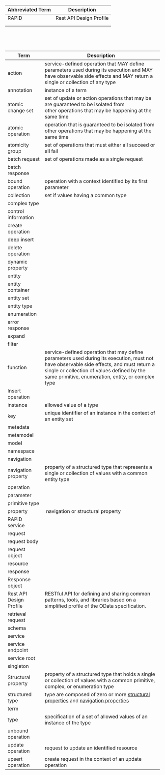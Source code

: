 | **Abbreviated Term** | **Description**         |
|----------------------|-------------------------|
| RAPID                | Rest API Design Profile |
|                      |                         |
|                      |                         |

 

 

| **Term**                | **Description**                                                                                                                                                                                                                             |
|-------------------------|---------------------------------------------------------------------------------------------------------------------------------------------------------------------------------------------------------------------------------------------|
| action                  | service-defined operation that MAY define parameters used during its execution and MAY have observable side effects and MAY return a single or collection of any type                                                                       |
| annotation              | instance of a term                                                                                                                                                                                                                          |
| atomic change set       | set of update or action operations that may be are guaranteed to be isolated from other operations that may be happening at the same time                                                                                                   |
| atomic operation        | operation that is guaranteed to be isolated from other operations that may be happening at the same time                                                                                                                                    |
| atomicity group         | set of operations that must either all succeed or all fail                                                                                                                                                                                  |
| batch request           | set of operations made as a single request                                                                                                                                                                                                  |
| batch response          |                                                                                                                                                                                                                                             |
| bound operation         | operation with a context identified by its first parameter                                                                                                                                                                                  |
| collection              | set if values having a common type                                                                                                                                                                                                          |
| complex type            |                                                                                                                                                                                                                                             |
| control information     |                                                                                                                                                                                                                                             |
| create operation        |                                                                                                                                                                                                                                             |
| deep insert             |                                                                                                                                                                                                                                             |
| delete operation        |                                                                                                                                                                                                                                             |
| dynamic property        |                                                                                                                                                                                                                                             |
| entity                  |                                                                                                                                                                                                                                             |
| entity container        |                                                                                                                                                                                                                                             |
| entity set              |                                                                                                                                                                                                                                             |
| entity type             |                                                                                                                                                                                                                                             |
| enumeration             |                                                                                                                                                                                                                                             |
| error response          |                                                                                                                                                                                                                                             |
| expand                  |                                                                                                                                                                                                                                             |
| filter                  |                                                                                                                                                                                                                                             |
| function                | service-defined operation that may define parameters used during its execution, must not have observable side effects, and must return a single or collection of values defined by the same primitive, enumeration, entity, or complex type |
| Insert operation        |                                                                                                                                                                                                                                             |
| instance                | allowed value of a type                                                                                                                                                                                                                     |
| key                     | unique identifier of an instance in the context of an entity set                                                                                                                                                                            |
| metadata                |                                                                                                                                                                                                                                             |
| metamodel               |                                                                                                                                                                                                                                             |
| model                   |                                                                                                                                                                                                                                             |
| namespace               |                                                                                                                                                                                                                                             |
| navigation              |                                                                                                                                                                                                                                             |
| navigation property     | property of a structured type that represents a single or collection of values with a common entity type                                                                                                                                    |
| operation               |                                                                                                                                                                                                                                             |
| parameter               |                                                                                                                                                                                                                                             |
| primitive type          |                                                                                                                                                                                                                                             |
| property                |  navigation or structural property                                                                                                                                                                                                          |
| RAPID service           |                                                                                                                                                                                                                                             |
| request                 |                                                                                                                                                                                                                                             |
| request body            |                                                                                                                                                                                                                                             |
| request object          |                                                                                                                                                                                                                                             |
| resource                |                                                                                                                                                                                                                                             |
| response                |                                                                                                                                                                                                                                             |
| Response object         |                                                                                                                                                                                                                                             |
| Rest API Design Profile | RESTful API for defining and sharing common patterns, tools, and libraries based on a simplified profile of the OData specification.                                                                                                        |
| retrieval request       |                                                                                                                                                                                                                                             |
| schema                  |                                                                                                                                                                                                                                             |
| service                 |                                                                                                                                                                                                                                             |
| service endpoint        |                                                                                                                                                                                                                                             |
| service root            |                                                                                                                                                                                                                                             |
| singleton               |                                                                                                                                                                                                                                             |
| Structural property     | property of a structured type that holds a single or collection of values with a common primitive, complex, or enumeration type                                                                                                             |
| structured type         | type are composed of zero or more [structural properties](#sec_StructuralProperty) and [navigation properties](#sec_NavigationProperty)                                                                                                     |
| term                    |                                                                                                                                                                                                                                             |
| type                    | specification of a set of allowed values of an instance of the type                                                                                                                                                                         |
| unbound operation       |                                                                                                                                                                                                                                             |
| update operation        | request to update an identified resource                                                                                                                                                                                                    |
| upsert operation        | create request in the context of an update operation                                                                                                                                                                                        |

